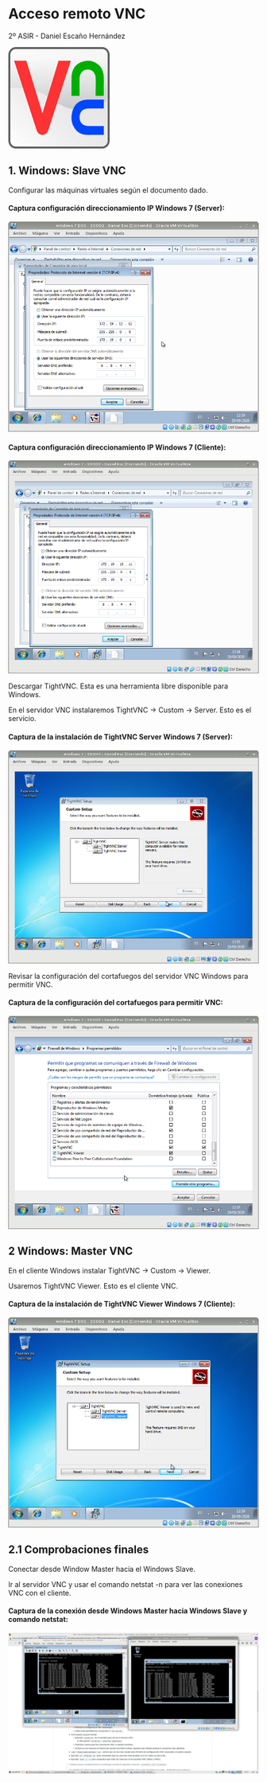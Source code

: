 # Acceso remoto VNC


2º ASIR - Daniel Escaño Hernández

![](./Capturas/vnc.jpg)


## 1. Windows: Slave VNC


Configurar las máquinas virtuales según el documento dado.

#### Captura configuración direccionamiento IP Windows 7 (Server):
![](./Capturas/4.png)


#### Captura configuración direccionamiento IP Windows 7 (Cliente):
![](./Capturas/5.png)


Descargar TightVNC. Esta es una herramienta libre disponible para Windows.

En el servidor VNC instalaremos TightVNC -> Custom -> Server. Esto es el servicio.

#### Captura de la instalación de TightVNC Server Windows 7 (Server):
![](./Capturas/7.png)


Revisar la configuración del cortafuegos del servidor VNC Windows para permitir VNC.

#### Captura de la configuración del cortafuegos para permitir VNC:
![](./Capturas/9.png)
 

## 2 Windows: Master VNC


En el cliente Windows instalar TightVNC -> Custom -> Viewer.

Usaremos TightVNC Viewer. Esto es el cliente VNC.


#### Captura de la instalación de TightVNC Viewer Windows 7 (Cliente):
![](./Capturas/2.png)


## 2.1 Comprobaciones finales

Conectar desde Window Master hacia el Windows Slave.

Ir al servidor VNC y usar el comando netstat -n para ver las conexiones VNC con el cliente.


#### Captura de la conexión desde Windows Master hacia Windows Slave y comando netstat:
![](./Capturas/1.png)

